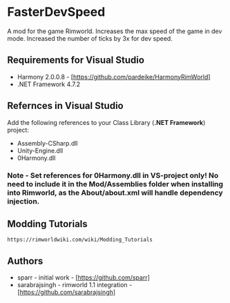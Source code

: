 # FasterDevSpeed

A mod for the game Rimworld. Increases the max speed of the game in dev mode. Increased the number of ticks by 3x for dev speed.

## Requirements for Visual Studio
- Harmony 2.0.0.8 - [https://github.com/pardeike/HarmonyRimWorld]
- .NET Framework 4.7.2

## Refernces in Visual Studio
Add the following references to your Class Library (<b>.NET Framework</b>) project:
- Assembly-CSharp.dll
- Unity-Engine.dll
- 0Harmony.dll

### Note - Set references for <b>0Harmony.dll</b> in VS-project only! No need to include it in the Mod/Assemblies folder when installing into Rimworld, as the About/about.xml will handle dependency injection.

## Modding Tutorials
```url
https://rimworldwiki.com/wiki/Modding_Tutorials
```

## Authors
- sparr - initial work - [https://github.com/sparr]
- sarabrajsingh - rimworld 1.1 integration - [https://github.com/sarabrajsingh]